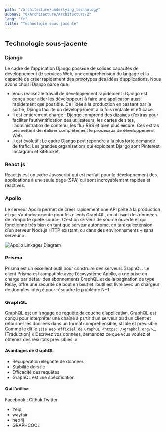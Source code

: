 ```yaml
---
path: "/architecture/underlying_technology"
subnav: "0/Architecture/Architecture/2"
lang: "fr"
title: "Technologie sous-jacente"
---
```


<helmet>
<title> Architecture - Technologie sous-jacente </title>
</helmet>

## Technologie sous-jacente

### Django

Le cadre de l’application Django possède de solides capacités de développement de services Web, une compréhension du langage et la capacité de créer rapidement des prototypes des idées d’applications. Nous avons choisi Django parce que :

* Vous réalisez le travail de développement rapidement : Django est conçu pour aider les développeurs à faire une application aussi rapidement que possible. De l’idée à la production en passant par la sortie, Django facilite un développement à la fois rentable et efficace.
* Il est entièrement chargé : Django comprend des dizaines d’extras pour faciliter l’authentification des utilisateurs, les cartes de sites, l’administration de contenu, les flux RSS et bien plus encore. Ces extras permettent de réaliser complètement le processus de développement Web.
* Il est évolutif : Le cadre Django peut répondre à la plus forte demande de trafic. Les grandes organisations qui exploitent Django sont Pinterest, Instagram et BitBucket.

### React.js

React.js est un cadre Javascript qui est parfait pour le développement des applications à une seule page (SPA) qui sont incroyablement rapides et réactives.

### Apollo

Le serveur Apollo permet de créer rapidement une API prête à la production et qui s’autodocumente pour les clients GraphQL, en utilisant des données de n’importe quelle source. C’est un serveur de source ouverte et qui fonctionne très bien en tant que serveur autonome, en tant qu’extension d’un serveur Node.js HTTP existant, ou dans des environnements « sans serveur ».

![Apollo Linkages Diagram](../../../img/apollo-diagram.png)

### Prisma

Prisma est un excellent outil pour construire des serveurs GraphQL. Le client Prisma est compatible avec l’écosystème Apollo, a une prise en charge par défaut des abonnements GraphQL et de la pagination de type Relay, offre une sécurité de bout en bout et l’outil est livré avec un chargeur de données intégré pour résoudre le problème N+1.

### GraphQL

GraphQL est un langage de requête de couche d’application. GraphQL est conçu pour interpréter une chaîne à partir d’un serveur ou d’un client et retourner les données dans un format compréhensible, stable et prévisible. Comme le dit le `site Web officiel de GraphQL <https: //graphql.org/>`_, [Traduction] « Décrivez vos données, demandez ce que vous voulez et obtenez des résultats prévisibles. »

#### Avantages de GraphQL

* Récupération élégante de données 
* Stabilité dorsale
* Efficacité des requêtes
* GraphQL est une spécification

#### Qui l’utilise

Facebook :
Github
Twitter
* Yelp
* wayfair
* neo4j
* GRAPHCOOL